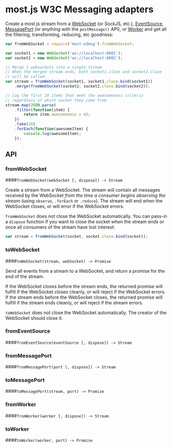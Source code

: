 # most.js W3C Messaging adapters

Create a most.js stream from a [WebSocket](https://developer.mozilla.org/en-US/docs/WebSockets) (or SockJS, etc.), [EventSource](https://developer.mozilla.org/en-US/docs/Web/API/EventSource), [MessagePort](http://msdn.microsoft.com/en-us/library/windows/apps/hh465957.aspx) (or anything with the `postMessage()` API), or [Worker](https://developer.mozilla.org/en-US/docs/Web/API/Worker) and get all the filtering, transforming, reducing, etc goodness:

```js
var fromWebSocket = require('most-w3msg').fromWebSocket;

var socket1 = new WebSocket('ws://localhost:8001');
var socket2 = new WebSocket('ws://localhost:8002');

// Merge 2 websockets into a single stream
// When the merged stream ends, both socket1.close and socket2.close
// will be called.
var stream = fromWebSocket(socket1, socket1.close.bind(socket1))
	.merge(fromWebSocket(socket2, socket2.close.bind(socket2));

// Log the first 10 items that meet the awesomeness criteria
// regardless of which socket they come from
stream.map(JSON.parse)
	.filter(function(item) {
		return item.awesomeness > 42;
	})
	.take(10)
	.forEach(function(awesomeItem) {
		console.log(awesomeItem);
	});
```

## API

### fromWebSocket

####`fromWebSocket(webSocket [, dispose]) -> Stream`

Create a stream from a WebSocket.  The stream will contain all messages received by the WebSocket *from the time a consumer begins observing the stream* (using `observe`, `.forEach` or `.reduce`).  The stream will end when the WebSocket closes, or will error if the WebSocket errors.

`fromWebSocket` does not close the WebSocket automatically.  You can pass-in a `dispose` function if you want to close the socket when the stream ends or once all consumers of the stream have lost interest:

```js
var stream = fromWebSocket(socket, socket.close.bind(socket));
```

### toWebSocket

####`toWebSocket(stream, webSocket) -> Promise`

Send all events from a stream to a WebSocket, and return a promise for the end of the stream.

If the WebSocket closes before the stream ends, the returned promise will fulfill if the WebSocket closes cleanly, or will reject if the WebSocket errors.  If the stream ends before the WebSocket closes, the returned promise will fulfill if the stream ends cleanly, or will reject if the stream errors.

`toWebSocket` does not close the WebSocket automatically.  The creator of the WebSocket should close it.

### fromEventSource

####`fromEventSource(eventSource [, dispose]) -> Stream`

### fromMessagePort

####`fromMessagePort(port [, dispose]) -> Stream`

### toMessagePort

####`toMessagePort(stream, port) -> Promise`

### fromWorker

####`fromWorker(worker [, dispose]) -> Stream`

### toWorker

####`toWorker(worker, port) -> Promise`

